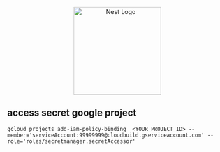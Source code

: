 <p align="center">
  <a href="http://nestjs.com/" target="blank"><img src="https://nestjs.com/img/logo-small.svg" width="200" alt="Nest Logo" /></a>
</p>

## access secret google project

`gcloud projects add-iam-policy-binding  <YOUR_PROJECT_ID> --member='serviceAccount:99999999@cloudbuild.gserviceaccount.com' --role='roles/secretmanager.secretAccessor'`
